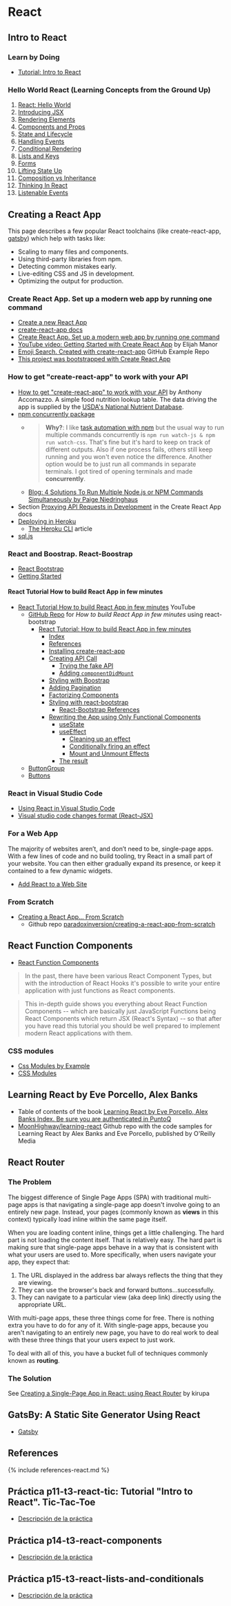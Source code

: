 # React

## Intro to React

###  Learn by Doing

* [Tutorial: Intro to React](https://reactjs.org/tutorial/tutorial.html)

### Hello World React (Learning Concepts from the Ground Up)

1. [React: Hello World](https://reactjs.org/docs/hello-world.html)
2. [Introducing JSX](https://reactjs.org/docs/introducing-jsx.html)
3. [Rendering Elements](https://reactjs.org/docs/rendering-elements.html)
4. [Components and Props](https://reactjs.org/docs/components-and-props.html)
5. [State and Lifecycle](https://reactjs.org/docs/state-and-lifecycle.html)
6. [Handling Events](https://reactjs.org/docs/handling-events.html)
7. [Conditional Rendering](https://reactjs.org/docs/conditional-rendering.html)
8.  [Lists and Keys](https://reactjs.org/docs/lists-and-keys.html)
9.  [Forms](https://reactjs.org/docs/forms.html)
10. [Lifting State Up](https://reactjs.org/docs/lifting-state-up.html)
11. [Composition vs Inheritance](https://reactjs.org/docs/composition-vs-inheritance.html)
12. [Thinking In React](https://reactjs.org/docs/thinking-in-react.html)
13. [Listenable Events](https://reactjs.org/docs/events.html)

## Creating a React App

This page describes a few popular React toolchains (like create-react-app, [gatsby](https://www.gatsbyjs.org/)) which help with tasks like:

- Scaling to many files and components.
- Using third-party libraries from npm.
- Detecting common mistakes early.
- Live-editing CSS and JS in development.
- Optimizing the output for production.



### Create React App. Set up a modern web app by running one command

* [Create a new React App](https://reactjs.org/docs/create-a-new-react-app.html)
* [create-react-app docs](https://create-react-app.dev/docs/getting-started)
* [Create React App. Set up a modern web app by running one command](https://create-react-app.dev/)
* [YouTube video: Getting Started with Create React App](https://youtu.be/eCz3rhsDG5s) by Elijah  Manor
* [Emoji Search. Created with create-react-app](https://github.com/ahfarmer/emoji-search) GitHub Example Repo
* [This project was bootstrapped with Create React App](https://github.com/facebook/create-react-app/blob/master/packages/react-scripts/template/README.md)


### How to get "create-react-app" to work with your API

* [How to get "create-react-app" to work with your API](https://www.newline.co/fullstack-react/articles/using-create-react-app-with-a-server/) by Anthony Accomazzo. A simple food nutrition lookup table. The data driving the app is supplied by the [USDA's National Nutrient Database](https://www.ars.usda.gov/northeast-area/beltsville-md/beltsville-human-nutrition-research-center/nutrient-data-laboratory/docs/usda-national-nutrient-database-for-standard-reference/).
* [npm concurrently package](https://github.com/kimmobrunfeldt/concurrently#readme)
  - > **Why?**: I like [task automation with npm](http://substack.net/task_automation_with_npm_run) but the usual way to run multiple commands concurrently is `npm run watch-js & npm run watch-css`. That's fine but it's hard to keep on track of different outputs. Also if one process fails, others still keep running and you won't even notice the difference. Another option would be to just run all commands in separate terminals. I got tired of opening terminals and made **concurrently**.
  - [Blog: 4 Solutions To Run Multiple Node.js or NPM Commands Simultaneously by Paige Niedringhaus](https://itnext.io/4-solutions-to-run-multiple-node-js-or-npm-commands-simultaneously-9edaa6215a93)
* Section [Proxying API Requests in Development](https://create-react-app.dev/docs/proxying-api-requests-in-development/) in the Create React App docs
* [Deploying in Heroku](https://github.com/fullstackreact/food-lookup-demo#deploying)
  * [The Heroku CLI](https://devcenter.heroku.com/articles/heroku-cli) article
* [sql.js](https://github.com/kripken/sql.js)
  
### React and Boostrap. React-Boostrap

* [React Bootstrap](https://react-bootstrap.github.io/)
* [Getting Started](https://react-bootstrap.github.io/getting-started/introduction)

#### React Tutorial How to build React App in few minutes

* [React Tutorial How to build React App in few minutes](https://youtu.be/SPM4xyYd9MI) YouTube
  * [GitHub Repo](https://github.com/ULL-MII-SYTWS-1920/how-to-build-a-react-app) for *How to build React App in few minutes* using react-bootstrap
      - [React Tutorial: How to build React App in few minutes](https://github.com/ULL-MII-SYTWS-1920/how-to-build-a-react-app#react-tutorial-how-to-build-react-app-in-few-minutes)
        - [Index](https://github.com/ULL-MII-SYTWS-1920/how-to-build-a-react-app#index)
        - [References](https://github.com/ULL-MII-SYTWS-1920/how-to-build-a-react-app#references)
        - [Installing create-react-app](https://github.com/ULL-MII-SYTWS-1920/how-to-build-a-react-app#installing-create-react-app)
        - [Creating API Call](https://github.com/ULL-MII-SYTWS-1920/how-to-build-a-react-app#creating-api-call)
          - [Trying the fake API](https://github.com/ULL-MII-SYTWS-1920/how-to-build-a-react-app#trying-the-fake-api)
          - [Adding `componentDidMount`](https://github.com/ULL-MII-SYTWS-1920/how-to-build-a-react-app#adding-componentdidmount)
        - [Styling with Boostrap](https://github.com/ULL-MII-SYTWS-1920/how-to-build-a-react-app#styling-with-boostrap)
        - [Adding Pagination](https://github.com/ULL-MII-SYTWS-1920/how-to-build-a-react-app#adding-pagination)
        - [Factorizing Components](https://github.com/ULL-MII-SYTWS-1920/how-to-build-a-react-app#factorizing-components)
        - [Styling with react-bootstrap](https://github.com/ULL-MII-SYTWS-1920/how-to-build-a-react-app#styling-with-react-boostrap)
          - [React-Bootstrap References](https://github.com/ULL-MII-SYTWS-1920/how-to-build-a-react-app#react-bootstrap-references)
        - [Rewriting the App using Only Functional Components](https://github.com/ULL-MII-SYTWS-1920/how-to-build-a-react-app#rewriting-the-app-using-only-functional-components)
          - [useState](https://github.com/ULL-MII-SYTWS-1920/how-to-build-a-react-app#usestate)
          - [useEffect](https://github.com/ULL-MII-SYTWS-1920/how-to-build-a-react-app#useeffect)
            - [Cleaning up an effect](https://github.com/ULL-MII-SYTWS-1920/how-to-build-a-react-app#cleaning-up-an-effect)
            - [Conditionally firing an effect](https://github.com/ULL-MII-SYTWS-1920/how-to-build-a-react-app#conditionally-firing-an-effect)
            - [Mount and Unmount Effects](https://github.com/ULL-MII-SYTWS-1920/how-to-build-a-react-app#mount-and-unmount-effects)
          - [The result](https://github.com/ULL-MII-SYTWS-1920/how-to-build-a-react-app#the-result)
  * [ButtonGroup](https://react-bootstrap.github.io/components/button-group/)
  * [Buttons](https://react-bootstrap.github.io/components/buttons/)


### React in Visual Studio Code

* [Using React in Visual Studio Code](https://code.visualstudio.com/docs/nodejs/reactjs-tutorial)
* [Visual studio code changes format (React-JSX)](https://stackoverflow.com/questions/44993808/visual-studio-code-changes-format-react-jsx)

### For a Web App

The majority of websites aren’t, and don’t need to be, single-page apps. With a few lines of code and no build tooling, try React in a small part of your website. You can then either gradually expand its presence, or keep it contained to a few dynamic widgets.

* [Add React to a Web Site](https://reactjs.org/docs/add-react-to-a-website.html)

### From Scratch

* [Creating a React App… From Scratch](https://blog.usejournal.com/creating-a-react-app-from-scratch-f3c693b84658)
  - Github repo [paradoxinversion/creating-a-react-app-from-scratch](https://github.com/paradoxinversion/creating-a-react-app-from-scratch)

## React Function Components

* [React Function Components](https://www.robinwieruch.de/react-function-component#react-function-component-lifecycle)

>In the past, there have been various React Component Types, but with the introduction of React Hooks it's possible to write your entire application with just functions as React components.

>This in-depth guide shows you everything about React Function Components -- which are basically just JavaScript Functions being React Components which return JSX (React's Syntax) -- so that after you have read this tutorial you should be well prepared to implement modern React applications with them.

### CSS modules

* [Css Modules by Example](https://www.javascriptstuff.com/css-modules-by-example/)
* [CSS Modules](https://github.com/css-modules/css-modules)


## Learning React by Eve Porcello, Alex Banks 

* Table of contents of the book [Learning React by Eve Porcello, Alex Banks Index. Be sure you are authenticated in PuntoQ](learning-react.md)
* [MoonHighway/learning-react](https://github.com/moonhighway/learning-react) Github repo with the code samples for Learning React by Alex Banks and Eve Porcello, published by O'Reilly Media

## React Router

### The Problem

The biggest difference of Single Page Apps (SPA) with traditional multi-page apps is that navigating a single-page app doesn't involve going to an entirely new page. Instead, your pages (commonly known as **views** in this context) typically load inline within the same page itself.

When you are loading content inline, things get a little challenging. The hard part is not loading the content itself. That is relatively easy. The hard part is making sure that single-page apps behave in a way that is consistent with what your users are used to. More specifically, when users navigate your app, they expect that:

1. The URL displayed in the address bar always reflects the thing that they are viewing.
2. They can use the browser's back and forward buttons...successfully.
3. They can navigate to a particular view (aka deep link) directly using the appropriate URL.

With multi-page apps, these three things come for free. There is nothing extra you have to do for any of it. With single-page apps, because you aren't navigating to an entirely new page, you have to do real work to deal with these three things that your users expect to just work.

To deal with all of this, you have a bucket full of techniques commonly known as **routing**.

### The Solution 

See [Creating a Single-Page App in React: using React Router](https://www.kirupa.com/react/creating_single_page_app_react_using_react_router.htm) 
by kirupa  

## GatsBy: A Static Site Generator Using React

* [Gatsby](gatsby)

## References

{% include references-react.md %}
 

## Práctica p11-t3-react-tic: Tutorial "Intro to React". Tic-Tac-Toe 

* [Descripción de la práctica](practicas/p11-t3-react-tic)

## Práctica p14-t3-react-components

* [Descripción de la práctica](practicas/p14-t3-react-components/index.html)

## Práctica p15-t3-react-lists-and-conditionals

* [Descripción de la práctica](practicas/p15-t3-react-lists-and-conditionals/index.html)

